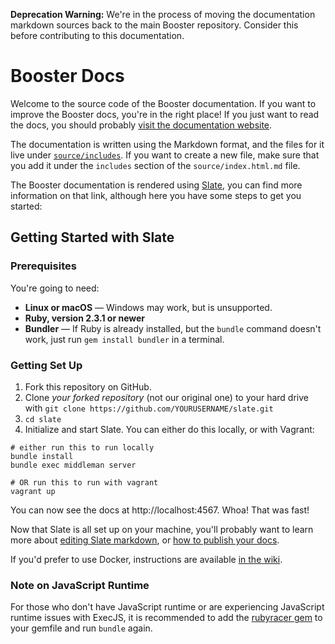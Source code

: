 **Deprecation Warning:** We're in the process of moving the documentation markdown sources back to the main Booster repository. Consider this before contributing to this documentation.

# Booster Docs

Welcome to the source code of the Booster documentation. If you want to improve the Booster docs, you're in the right place! If you just want
to read the docs, you should probably [visit the documentation website](https://booster.cloud/docs).

The documentation is written using the Markdown format, and the files for
it live under [`source/includes`](source/includes). If you want to create
a new file, make sure that you add it under the `includes` section of the
`source/index.html.md` file.

The Booster documentation is rendered using [Slate](https://github.com/slatedocs/slate), you can find more information on that link, although here you have some steps to get you started:

## Getting Started with Slate

### Prerequisites

You're going to need:

 - **Linux or macOS** — Windows may work, but is unsupported.
 - **Ruby, version 2.3.1 or newer**
 - **Bundler** — If Ruby is already installed, but the `bundle` command doesn't work, just run `gem install bundler` in a terminal.

### Getting Set Up

1. Fork this repository on GitHub.
2. Clone *your forked repository* (not our original one) to your hard drive with `git clone https://github.com/YOURUSERNAME/slate.git`
3. `cd slate`
4. Initialize and start Slate. You can either do this locally, or with Vagrant:

```shell
# either run this to run locally
bundle install
bundle exec middleman server

# OR run this to run with vagrant
vagrant up
```

You can now see the docs at http://localhost:4567. Whoa! That was fast!

Now that Slate is all set up on your machine, you'll probably want to learn more about [editing Slate markdown](https://github.com/slatedocs/slate/wiki/Markdown-Syntax), or [how to publish your docs](https://github.com/slatedocs/slate/wiki/Deploying-Slate).

If you'd prefer to use Docker, instructions are available [in the wiki](https://github.com/slatedocs/slate/wiki/Docker).

### Note on JavaScript Runtime

For those who don't have JavaScript runtime or are experiencing JavaScript runtime issues with ExecJS, it is recommended to add the [rubyracer gem](https://github.com/cowboyd/therubyracer) to your gemfile and run `bundle` again.
